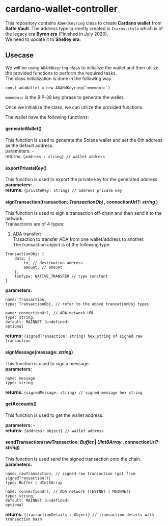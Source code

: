 # cardano-wallet-controller

This repository contains `ADAHdKeyring` class to create **Cardano wallet** from **Safle Vault**. The address type currently created is `Icarus-style` which is of the legacy era **Byron era** (Finished in July 2020). <br/> We need to update it to **Shelley era**.

## Usecase

We will be using `ADAHdKeyring` class to initialize the wallet and then utilize the provided functions to perform the required tasks. <br />
The class initialization is done in the following way.

```
const adaWallet = new ADAHdKeyring(`mnemonic`)
```

`mnemonic` is the BIP-39 key phrase to generate the wallet.

Once we initialize the class, we can utilize the provided functions.

The wallet have the following functions:

#### generateWallet()

This function is used to generate the Solana wallet and set the 0th address as the default address. <br />
parameters: - <br />
returns: `{address : string} // wallet address`

#### exportPrivateKey()

This function is used to export the private key for the generated address. <br />
**parameters:** - <br />
**returns:** `{privateKey: string} // address private key`

#### signTransaction(transaction: _TransactionObj_ , connectionUrl?: _string_ )

This function is used to sign a transaction off-chain and then send it to the network.<br /> Transactions are of 4 types:

1. ADA transfer:<br />
   Trasaction to transfer ADA from one wallet/address to another.<br />The transaction object is of the following type:

```
TransactionObj: {
    data: {
        to, // destination address
        amount, // amount
    },
    txnType: NATIVE_TRANSFER // type constant
}
```

**parameters:**

```
name: transaction,
type: TransactionObj, // refer to the above trancationObj types.

name: connectionUrl, // ADA network URL
type: string,
default: MAINNET (undefined)
optional
```

**returns:** `{signedTransaction: string} hex_string of signed raw transaction`

#### signMessage(message: _string_)

This function is used to sign a message. <br />
**parameters:**

```
name: message
type: string
```

**returns:** `{signedMessage: string} // signed message hex string`

#### getAccounts()

This function is used to get the wallet address. <br />

**parameters:** - <br />
**returns:** `{address: object} // wallet address`

#### sendTransaction(rawTransaction: _Buffer_ | _UInt8Array_ , connectionUrl?: _string_)

This function is used send the signed transaction onto the chain. <br />
**parameters:**

```
name: rawTransaction, // signed raw transaction (got from signedTransaction())
type: Buffer | UInt8Array

name: connectionUrl, // ADA network {TESTNET | MAINNET}
type: string,
default: MAINNET (undefined)
optional
```

**returns:** `{transactionDetails : Object} // transaction details with transaction hash`
